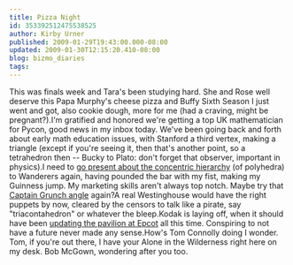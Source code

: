 ```yaml
---
title: Pizza Night
id: 353392512475538525
author: Kirby Urner
published: 2009-01-29T19:43:00.000-08:00
updated: 2009-01-30T12:15:20.410-08:00
blog: bizmo_diaries
tags: 
---
```


This was finals week and Tara's been studying hard.  She and Rose well deserve this Papa Murphy's cheese pizza and Buffy Sixth Season I just went and got, also cookie dough, more for me (had a craving, might be pregnant?).I'm gratified and honored we're getting a top UK mathematician for Pycon, good news in my inbox today.  We've been going back and forth about early math education issues, with Stanford a third vertex, making a triangle (except if you're seeing it, then that's another point, so a tetrahedron then -- Bucky to Plato: don't forget that observer, important in physics).I need to [go present about the concentric hierarchy](http://worldgame.blogspot.com/2009/01/more-geometric-studies.html) (of polyhedra) to Wanderers again, having pounded the bar with my fist, making my Guinness jump.  My marketing skills aren't always top notch. Maybe try that [Captain Grunch angle](http://www.flickr.com/photos/17157315@N00/3237476599/) again?A real Westinghouse would have the right puppets by now, cleared by the censors to talk like a pirate, say "triacontahedron" or whatever the bleep.Kodak is laying off, when it should have been [updating the pavilion at Epcot](http://controlroom.blogspot.com/2008/07/epcot-makeover.html) all this time.  Conspiring to not have a future never made any sense.How's Tom Connolly doing I wonder.  Tom, if you're out there, I have your Alone in the Wilderness right here on my desk.  Bob McGown, wondering after you too.[](http://www.flickr.com/photos/17157315@N00/3224143594/)